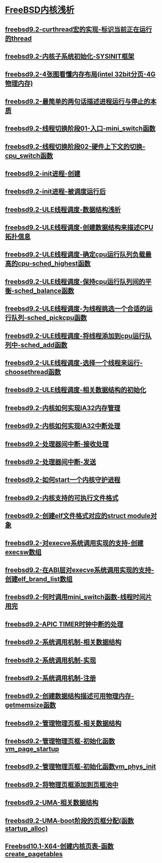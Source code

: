 # [FreeBSD内核浅析](http://bbs.chinaunix.net/thread-4144876-1-1.html)

## [freebsd9.2-curthread宏的实现-标识当前正在运行的thread](http://bbs.chinaunix.net/thread-4142840-1-1.html)
## [freebsd9.2-内核子系统初始化-SYSINIT框架](http://bbs.chinaunix.net/thread-4142860-1-1.html)
## [freebsd9.2-4张图看懂内存布局(intel 32bit分页-4G物理内存)](http://bbs.chinaunix.net/thread-4142883-1-1.html)
## [freebsd9.2-最简单的两句话描述进程运行与停止的本质](http://bbs.chinaunix.net/thread-4143016-1-1.html)
## [freebsd9.2-线程切换阶段01-入口-mini_switch函数](http://bbs.chinaunix.net/thread-4143173-1-1.html)
## [freebsd9.2-线程切换阶段02-硬件上下文的切换-cpu_switch函数](http://bbs.chinaunix.net/thread-4143031-1-1.html)
## [freebsd9.2-init进程-创建](http://bbs.chinaunix.net/thread-4143177-1-1.html)
## [freebsd9.2-init进程-被调度运行后](http://bbs.chinaunix.net/thread-4143179-1-1.html)
## [freebsd9.2-ULE线程调度-数据结构浅析 ](http://bbs.chinaunix.net/thread-4143324-1-1.html)
## [freebsd9.2-ULE线程调度-创建数据结构来描述CPU拓扑信息](http://bbs.chinaunix.net/thread-4143799-1-1.html)
## [freebsd9.2-ULE线程调度-确定cpu运行队列负载最高的cpu-sched_highest函数](http://bbs.chinaunix.net/thread-4143860-1-1.html)
## [freebsd9.2-ULE线程调度-保持cpu运行队列间的平衡-sched_balance函数](http://bbs.chinaunix.net/thread-4143934-1-1.html)
## [freebsd9.2-ULE线程调度-为线程挑选一个合适的运行队列-sched_pickcpu函数](http://bbs.chinaunix.net/thread-4144090-1-1.html)
## [freebsd9.2-ULE线程调度-将线程添加到cpu运行队列中-sched_add函数](http://bbs.chinaunix.net/thread-4144128-1-1.html)
## [freebsd9.2-ULE线程调度-选择一个线程来运行-choosethread函数](http://bbs.chinaunix.net/thread-4144246-1-1.html)
## [freebsd9.2-ULE线程调度-相关数据结构的初始化](http://bbs.chinaunix.net/thread-4144263-1-1.html)
## [freebsd9.2-内核如何实现IA32内存管理](http://bbs.chinaunix.net/thread-4144543-1-1.html)
## [freebsd9.2-内核如何实现IA32中断处理](http://bbs.chinaunix.net/thread-4144718-1-1.html)
## [freebsd9.2-处理器间中断-接收处理](http://bbs.chinaunix.net/thread-4144783-1-1.html)
## [freebsd9.2-处理器间中断-发送](http://bbs.chinaunix.net/thread-4144748-1-1.html)
## [freebsd9.2-如何start一个内核守护进程](http://bbs.chinaunix.net/thread-4143669-1-1.html)
## [freebsd9.2-内核支持的可执行文件格式](http://bbs.chinaunix.net/thread-4143599-1-1.html)
## [freebsd9.2-创建elf文件格式对应的struct module对象](http://bbs.chinaunix.net/thread-4143602-1-1.html)
## [freebsd9.2-对execve系统调用实现的支持-创建execsw数组](http://bbs.chinaunix.net/thread-4143604-1-1.html)
## [freebsd9.2-在ABI层对execve系统调用实现的支持-创建elf_brand_list数组](http://bbs.chinaunix.net/thread-4143607-1-1.html)
## [freebsd9.2-何时调用mini_switch函数-线程时间片用完](http://bbs.chinaunix.net/thread-4143326-1-1.html)
## [freebsd9.2-APIC TIMER时钟中断的处理](http://bbs.chinaunix.net/thread-4143325-1-1.html)
## [freebsd9.2-系统调用机制-相关数据结构](http://bbs.chinaunix.net/thread-4144973-1-1.html)
## [freebsd9.2-系统调用机制-实现](http://bbs.chinaunix.net/thread-4145131-1-1.html)
## [freebsd9.2-系统调用机制-注册](http://bbs.chinaunix.net/thread-4145315-1-1.html)
## [freebsd9.2-创建数据结构描述可用物理内存-getmemsize函数](http://bbs.chinaunix.net/thread-4145786-1-1.html)
## [freebsd9.2-管理物理页框-相关数据结构](http://bbs.chinaunix.net/thread-4146108-1-1.html)
## [freebsd9.2-管理物理页框-初始化函数vm_page_startup](http://bbs.chinaunix.net/thread-4146153-1-1.html)
## [freebsd9.2-管理物理页框-初始化函数vm_phys_init](http://bbs.chinaunix.net/thread-4146326-1-1.html)
## [freebsd9.2-将物理页框添加到页框池中](http://bbs.chinaunix.net/thread-4146479-1-1.html)
## [freebsd9.2-UMA-相关数据结构](http://bbs.chinaunix.net/thread-4147197-1-1.html)
## [freebsd9.2-UMA-boot阶段的页框分配(函数startup_alloc)](http://bbs.chinaunix.net/thread-4147653-1-1.html)
## [Freebsd10.1-X64-创建内核页表-函数create_pagetables](http://bbs.chinaunix.net/thread-4172649-1-1.html)

